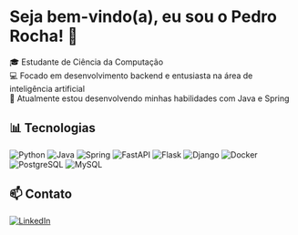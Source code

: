 # Seja bem-vindo(a), eu sou o Pedro Rocha! 👋

🎓 Estudante de Ciência da Computação  
💻 Focado em desenvolvimento backend e entusiasta na área de inteligência artificial  
🚀 Atualmente estou desenvolvendo minhas habilidades com Java e Spring  

## 📊 Tecnologias
![Python](https://img.shields.io/badge/-Python-333?style=flat&logo=python)
![Java](https://img.shields.io/badge/-Java-333?style=flat&logo=java)
![Spring](https://img.shields.io/badge/-Spring-333?style=flat&logo=spring)
![FastAPI](https://img.shields.io/badge/-FastAPI-333?style=flat&logo=fastapi)
![Flask](https://img.shields.io/badge/-Flask-333?style=flat&logo=flask)
![Django](https://img.shields.io/badge/-Django-333?style=flat&logo=django)
![Docker](https://img.shields.io/badge/-Docker-333?style=flat&logo=docker)
![PostgreSQL](https://img.shields.io/badge/-PostgreSQL-333?style=flat&logo=postgresql)
![MySQL](https://img.shields.io/badge/-MySQL-333?style=flat&logo=mysql)

## 📫 Contato
[![LinkedIn](https://img.shields.io/badge/-LinkedIn-0077B5?style=flat&logo=linkedin)](https://www.linkedin.com/in/pdrohenriquerocha/)
